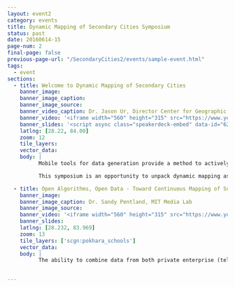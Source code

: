 ```yaml
---
layout: event2
category: events
title: Dynamic Mapping of Secondary Cities Symposium
status: past
date: 20160614-15
page-num: 2
final-page: false
previous-page-url: "/SecondaryCities2/events/sample-event.html"
tags:
  - event
sections:
  - title: Welcome to Dynamic Mapping of Secondary Cities
    banner_image: 
    banner_image_caption: 
    banner_image_source: 
    banner_video_caption: Dr. Jason Ur, Director Center for Geographic Analysis, Harvard University & Dr. Melinda Laituri, Director Centroid, Colorado State University
    banner_video: '<iframe width="560" height="315" src="https://www.youtube.com/embed/X8BxcZ9Cp7Q" frameborder="0" allowfullscreen></iframe>'
    banner_slides: '<script async class="speakerdeck-embed" data-id="6282c16a12ab4990aac48b734568f856" data-ratio="1.33333333333333" src="//speakerdeck.com/assets/embed.js"></script>'
    latlng: [28.22, 84.00]
    zoom: 12
    tile_layers:
    vector_data:
    body: |
          Mobile tools for data generation provide a method to actively engage in data collection for different stakeholders. Intersecting these tools with web-based maps and geographic information systems are the basis for dynamic mapping – one where the map is interactive and where the data lends itself to analysis for generating new information. Within the current milieu, maps are dynamic on a number of levels: scale (ability to zoom); turning on and off data layers; creating map animations. Maps are also dynamic with respect to what and how data are collected, who participates in the collection process, and who analyzes the data and uses it.

          This symposium is an opportunity to unpack dynamic mapping as it applies to the suite of tools under examination here. The symposium will also lay the groundwork for a network of users to identify intersections and discuss lessons learned on how improvements can be made from data development to stakeholder involvement in the context of secondary cities. Secondary cities are non-primary cities that often serve as regional hubs for commerce, services, and governance, with populations that can range from 100,000 to 5 million. They are generally experiencing rapid urbanization and are often the fastest growing areas in developing countries, experiencing unplanned growth and development with limited geospatial data.

  - title: Open Algorithms, Open Data - Toward Continuous Mapping of Sustainable Development
    banner_image: 
    banner_image_caption: Dr. Sandy Pentland, MIT Media Lab
    banner_image_source:
    banner_video: '<iframe width="560" height="315" src="https://www.youtube.com/embed/Rn7VdlWJjN8" frameborder="0" allowfullscreen></iframe>'
    banner_slides:
    latlng: [28.232, 83.969]
    zoom: 13
    tile_layers: ['scgn:pokhara_schools']
    vector_data:
    body: |
          The ability to combine data from both private enterprise (telcos, banks, etc) and government allows continuous mapping of variables relevant to good government and sustainable development. The key is a framework that protects individual privacy and private interests.

         
---
```



